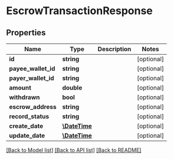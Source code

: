 # EscrowTransactionResponse

## Properties
Name | Type | Description | Notes
------------ | ------------- | ------------- | -------------
**id** | **string** |  | [optional] 
**payee_wallet_id** | **string** |  | [optional] 
**payer_wallet_id** | **string** |  | [optional] 
**amount** | **double** |  | [optional] 
**withdrawn** | **bool** |  | [optional] 
**escrow_address** | **string** |  | [optional] 
**record_status** | **string** |  | [optional] 
**create_date** | [**\DateTime**](\DateTime.md) |  | [optional] 
**update_date** | [**\DateTime**](\DateTime.md) |  | [optional] 

[[Back to Model list]](../README.md#documentation-for-models) [[Back to API list]](../README.md#documentation-for-api-endpoints) [[Back to README]](../README.md)


